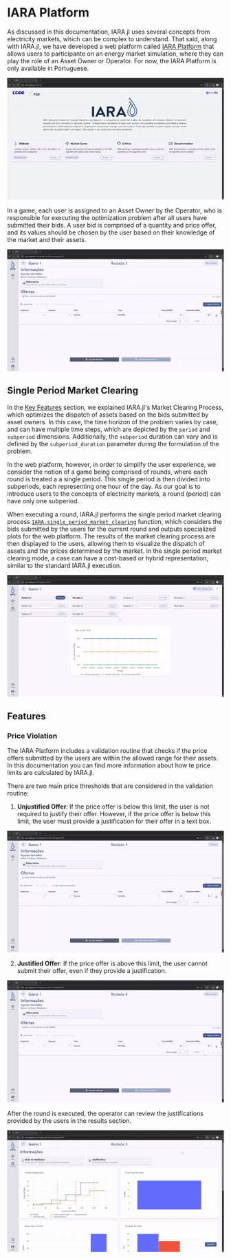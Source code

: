 # IARA Platform

As discussed in this documentation, IARA.jl uses several concepts from electricity markets, which can be complex to understand.
That said, along with IARA.jl, we have developed a web platform called [IARA Platform](https://iara.psr-inc.com/) that allows users to participante on an energy market simulation, where they can play the role of an Asset Owner or Operator.
For now, the IARA Platform is only available in Portuguese.

![IARA Platform Screenshot](assets/iara_platform.gif)

In a game, each user is assigned to an Asset Owner by the Operator, who is responsible for executing the optimization problem after all users have submitted their bids.
A user bid is comprised of a quantity and price offer, and its values should be chosen by the user based on their knowledge of the market and their assets.

![IARA Platform Bidding](assets/bidding.gif)

## Single Period Market Clearing

In the [Key Features](key_features.md#the-market-clearing-process) section, we explained IARA.jl's Market Clearing Process, which optimizes the dispatch of assets based on the bids submitted by asset owners.
In this case, the time horizon of the problem varies by case, and can have multiple time steps, which are depicted by the `period` and `subperiod` dimensions.
Additionally, the `subperiod` duration can vary and is defined by the `subperiod_duration` parameter during the formulation of the problem.

In the web platform, however, in order to simplify the user experience, we consider the notion of a game being comprised of rounds, where each round is treated a a single period.
This single period is then divided into subperiods, each representing one hour of the day.
As our goal is to introduce users to the concepts of electricity markets, a round (period) can have only one subperiod.

When executing a round, IARA.jl performs the single period market clearing process [`IARA.single_period_market_clearing`](@ref) function, which considers the bids submitted by the users for the current round and outputs specialized plots for the web platform.
The results of the market clearing process are then displayed to the users, allowing them to visualize the dispatch of assets and the prices determined by the market.
In the single period market clearing mode, a case can have a cost-based or hybrid representation, similar to the standard IARA.jl execution.


![IARA Platform Bidding](assets/running.gif)

## Features

### Price Violation

The IARA Platform includes a validation routine that checks if the price offers submitted by the users are within the allowed range for their assets.
In this documentation you can find more information about how te price limits are calculated by IARA.jl.

There are two main price thresholds that are considered in the validation routine:
1. **Unjustified Offer**: If the price offer is below this limit, the user is not required to justify their offer. 
However, if the price offer is below this limit, the user must provide a justification for their offer in a text box.

![IARA Platform Bidding](assets/justification.gif)


2. **Justified Offer**: If the price offer is above this limit, the user cannot submit their offer, even if they provide a justification.

![IARA Platform Bidding](assets/no_justification.gif)


After the round is executed, the operator can review the justifications provided by the users in the results section.

![IARA Platform Bidding](assets/reading_justification.gif)
